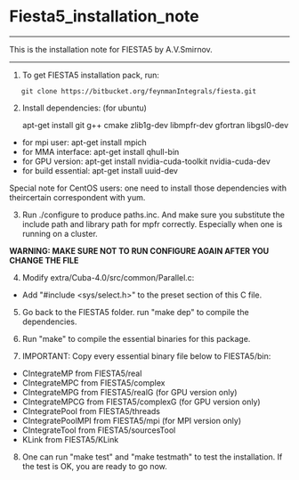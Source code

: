 # Fiesta5_installation_note

*******************************************************************************
This is the installation note for FIESTA5 by A.V.Smirnov. 
*******************************************************************************

1. To get FIESTA5 installation pack, run:

```
   git clone https://bitbucket.org/feynmanIntegrals/fiesta.git 
```
2. Install dependencies: (for ubuntu)

   apt-get install git g++ cmake zlib1g-dev libmpfr-dev gfortran libgsl0-dev

- for mpi user: apt-get install mpich
- for MMA interface: apt-get install qhull-bin
- for GPU version: apt-get install nvidia-cuda-toolkit nvidia-cuda-dev
- for build essential: apt-get install uuid-dev

Special note for CentOS users: one need to install those dependencies with theircertain correspondent with yum.

3. Run ./configure to produce paths.inc. And make sure you substitute the include path and library path for mpfr correctly. Especially when one is running on a cluster. 

****WARNING: MAKE SURE NOT TO RUN CONFIGURE AGAIN AFTER YOU CHANGE THE FILE****

4. Modify extra/Cuba-4.0/src/common/Parallel.c:

- Add "#include <sys/select.h>" to the preset section of this C file.

5. Go back to the FIESTA5 folder. run "make dep" to compile the dependencies.

6. Run "make" to compile the essential binaries for this package.

7. IMPORTANT: Copy every essential binary file below to FIESTA5/bin:

- CIntegrateMP from FIESTA5/real
- CIntegrateMPC from FIESTA5/complex
- CIntegrateMPG from FIESTA5/realG (for GPU version only)
- CIntegrateMPCG from FIESTA5/complexG (for GPU version only)
- CIntegratePool from FIESTA5/threads 
- CIntegratePoolMPI from FIESTA5/mpi (for MPI version only)
- CIntegrateTool from FIESTA5/sourcesTool
- KLink from FIESTA5/KLink

8. One can run "make test" and "make testmath" to test the installation.
If the test is OK, you are ready to go now. 
